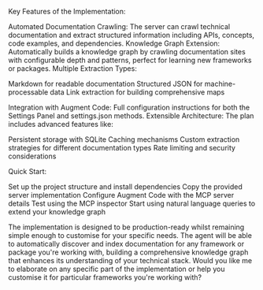 Key Features of the Implementation:

Automated Documentation Crawling: The server can crawl technical documentation and extract structured information including APIs, concepts, code examples, and dependencies.
Knowledge Graph Extension: Automatically builds a knowledge graph by crawling documentation sites with configurable depth and patterns, perfect for learning new frameworks or packages.
Multiple Extraction Types:

Markdown for readable documentation
Structured JSON for machine-processable data
Link extraction for building comprehensive maps


Integration with Augment Code: Full configuration instructions for both the Settings Panel and settings.json methods.
Extensible Architecture: The plan includes advanced features like:

Persistent storage with SQLite
Caching mechanisms
Custom extraction strategies for different documentation types
Rate limiting and security considerations



Quick Start:

Set up the project structure and install dependencies
Copy the provided server implementation
Configure Augment Code with the MCP server details
Test using the MCP inspector
Start using natural language queries to extend your knowledge graph

The implementation is designed to be production-ready whilst remaining simple enough to customise for your specific needs. The agent will be able to automatically discover and index documentation for any framework or package you're working with, building a comprehensive knowledge graph that enhances its understanding of your technical stack.
Would you like me to elaborate on any specific part of the implementation or help you customise it for particular frameworks you're working with?
